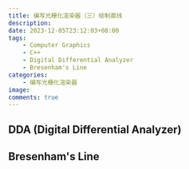 ```yaml
---
title: 编写光栅化渲染器（三）绘制直线
description: 
date: 2023-12-05T23:12:03+08:00
tags:
    - Computer Graphics
    - C++
    - Digital Differential Analyzer
    - Bresenham's Line
categories:
    - 编写光栅化渲染器
image: 
comments: true
---
```


## DDA (Digital Differential Analyzer)

## Bresenham's Line
